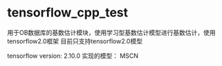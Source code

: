 # tensorflow_cpp_test
用于OB数据库的基数估计模块，使用学习型基数估计模型进行基数估计，使用tensorflow2.0框架
目前只支持tensorflow2.0模型

tensorflow version:
  2.10.0
 实现的模型：
  MSCN
